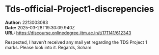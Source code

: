 # Tds-official-Project1-discrepencies

**Author:** 22f3003083  
**Date:** 2025-03-28T19:30:09.940Z  
**URL:** https://discourse.onlinedegree.iitm.ac.in/t/171141/612343

Respected,
I haven’t received any mail yet regarding the TDS Project 1 marks.
Please look into it.
Regards,
Soham
